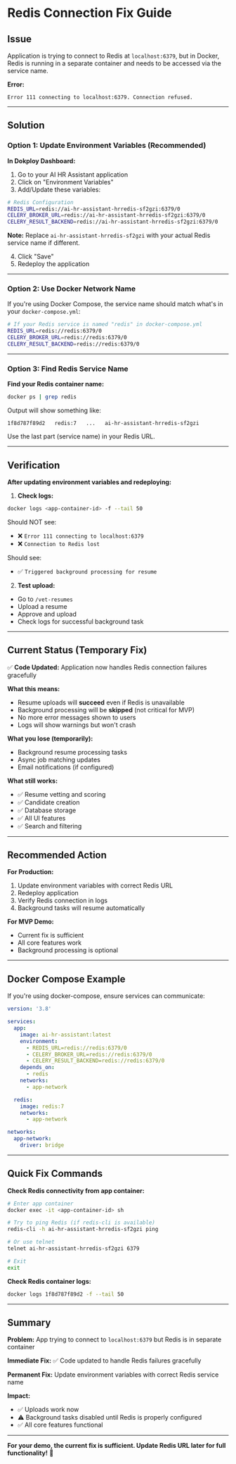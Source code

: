 # Redis Connection Fix Guide

## Issue
Application is trying to connect to Redis at `localhost:6379`, but in Docker, Redis is running in a separate container and needs to be accessed via the service name.

**Error:**
```
Error 111 connecting to localhost:6379. Connection refused.
```

---

## Solution

### Option 1: Update Environment Variables (Recommended)

**In Dokploy Dashboard:**

1. Go to your AI HR Assistant application
2. Click on "Environment Variables"
3. Add/Update these variables:

```bash
# Redis Configuration
REDIS_URL=redis://ai-hr-assistant-hrredis-sf2gzi:6379/0
CELERY_BROKER_URL=redis://ai-hr-assistant-hrredis-sf2gzi:6379/0
CELERY_RESULT_BACKEND=redis://ai-hr-assistant-hrredis-sf2gzi:6379/0
```

**Note:** Replace `ai-hr-assistant-hrredis-sf2gzi` with your actual Redis service name if different.

4. Click "Save"
5. Redeploy the application

---

### Option 2: Use Docker Network Name

If you're using Docker Compose, the service name should match what's in your `docker-compose.yml`:

```bash
# If your Redis service is named "redis" in docker-compose.yml
REDIS_URL=redis://redis:6379/0
CELERY_BROKER_URL=redis://redis:6379/0
CELERY_RESULT_BACKEND=redis://redis:6379/0
```

---

### Option 3: Find Redis Service Name

**Find your Redis container name:**
```bash
docker ps | grep redis
```

Output will show something like:
```
1f8d787f89d2   redis:7   ...   ai-hr-assistant-hrredis-sf2gzi
```

Use the last part (service name) in your Redis URL.

---

## Verification

**After updating environment variables and redeploying:**

1. **Check logs:**
```bash
docker logs <app-container-id> -f --tail 50
```

Should NOT see:
- ❌ `Error 111 connecting to localhost:6379`
- ❌ `Connection to Redis lost`

Should see:
- ✅ `Triggered background processing for resume`

2. **Test upload:**
- Go to `/vet-resumes`
- Upload a resume
- Approve and upload
- Check logs for successful background task

---

## Current Status (Temporary Fix)

✅ **Code Updated:** Application now handles Redis connection failures gracefully

**What this means:**
- Resume uploads will **succeed** even if Redis is unavailable
- Background processing will be **skipped** (not critical for MVP)
- No more error messages shown to users
- Logs will show warnings but won't crash

**What you lose (temporarily):**
- Background resume processing tasks
- Async job matching updates
- Email notifications (if configured)

**What still works:**
- ✅ Resume vetting and scoring
- ✅ Candidate creation
- ✅ Database storage
- ✅ All UI features
- ✅ Search and filtering

---

## Recommended Action

**For Production:**
1. Update environment variables with correct Redis URL
2. Redeploy application
3. Verify Redis connection in logs
4. Background tasks will resume automatically

**For MVP Demo:**
- Current fix is sufficient
- All core features work
- Background processing is optional

---

## Docker Compose Example

If you're using docker-compose, ensure services can communicate:

```yaml
version: '3.8'

services:
  app:
    image: ai-hr-assistant:latest
    environment:
      - REDIS_URL=redis://redis:6379/0
      - CELERY_BROKER_URL=redis://redis:6379/0
      - CELERY_RESULT_BACKEND=redis://redis:6379/0
    depends_on:
      - redis
    networks:
      - app-network

  redis:
    image: redis:7
    networks:
      - app-network

networks:
  app-network:
    driver: bridge
```

---

## Quick Fix Commands

**Check Redis connectivity from app container:**
```bash
# Enter app container
docker exec -it <app-container-id> sh

# Try to ping Redis (if redis-cli is available)
redis-cli -h ai-hr-assistant-hrredis-sf2gzi ping

# Or use telnet
telnet ai-hr-assistant-hrredis-sf2gzi 6379

# Exit
exit
```

**Check Redis container logs:**
```bash
docker logs 1f8d787f89d2 -f --tail 50
```

---

## Summary

**Problem:** App trying to connect to `localhost:6379` but Redis is in separate container

**Immediate Fix:** ✅ Code updated to handle Redis failures gracefully

**Permanent Fix:** Update environment variables with correct Redis service name

**Impact:** 
- ✅ Uploads work now
- ⚠️ Background tasks disabled until Redis is properly configured
- ✅ All core features functional

---

**For your demo, the current fix is sufficient. Update Redis URL later for full functionality!** 🚀
